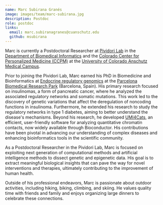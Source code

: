 ```yaml
---
name: Marc Subirana Granés
image: images/team/marc-subirana.jpg
description: Postdoc
role: postdoc
links:
  email: marc.subiranagranes@cuanschutz.edu
  github: msubirana
---
```


Marc is currently a Postdoctoral Researcher at [Pividori Lab](/) in the [Department of Biomedical Informatics](https://medschool.cuanschutz.edu/dbmi) and the [Colorado Center for Personalized Medicine (CCPM)](https://medschool.cuanschutz.edu/ccpm) at the [University of Colorado Anschutz Medical Campus](https://www.cuanschutz.edu/).

Prior to joining the Pividori Lab, Marc earned his PhD in Biomedicine and Bioinformatics at [Endocrine regulatory genomics](https://www.upf.edu/web/endocrine-regulatory-genomics/research) at the [Parcelona Biomedical Research Park](https://www.prbb.org/) (Barcelona, Spain).
His primary research focused on insulinomas, a form of pancreatic cancer, where he analyzed the associated regulatory networks and somatic mutations.
This work led to the discovery of genetic variations that affect the deregulation of noncoding functions in insulinoma.
Furthermore, he extended his research to study the regulatory networks in type 1 diabetes, aiming to better understand the disease's mechanisms.
Beyond his research, he developed [UMI4Cats](https://bioconductor.org/packages/release/bioc/html/UMI4Cats.html), an efficient, user-friendly software for analyzing quantitative chromatin contacts, now widely available through Bioconductor.
His contributions have been pivotal in advancing our understanding of complex diseases and enhancing bioinformatics tools in the scientific community.

As a Postdoctoral Researcher in the Pividori Lab, Marc is focused on exploiting next generation of computational methods and artificial intelligence methods to dissect genetic and epigenetic data.
His goal is to extract meaningful biological insights that can pave the way for novel interventions and therapies, ultimately contributing to the improvement of human health.

Outside of his professional endeavors, Marc is passionate about outdoor activities, including hiking, biking, climbing, and skiing.
He values quality time with friends and family and enjoys organizing large dinners to celebrate these connections.



